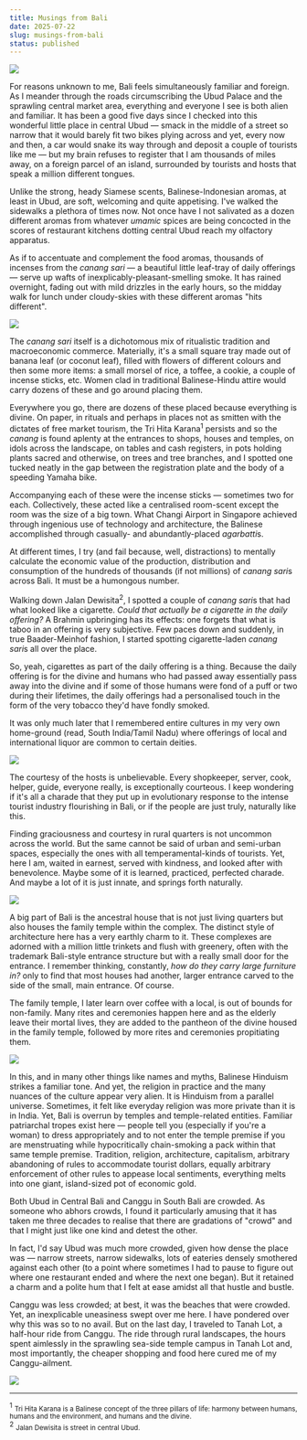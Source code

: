 ```yaml
---
title: Musings from Bali
date: 2025-07-22
slug: musings-from-bali
status: published
---
```


![](./images/bali/1.jpg)

For reasons unknown to me, Bali feels simultaneously familiar and foreign. As I meander through the roads circumscribing the Ubud Palace and the sprawling central market area, everything and everyone I see is both alien and familiar. It has been a good five days since I checked into this wonderful little place in central Ubud — smack in the middle of a street so narrow that it would barely fit two bikes plying across and yet, every now and then, a car would snake its way through and deposit a couple of tourists like me  — but my brain refuses to register that I am thousands of miles away, on a foreign parcel of an island, surrounded by tourists and hosts that speak a million different tongues.

<div class="separator"></div>

Unlike the strong, heady Siamese scents, Balinese-Indonesian aromas, at least in Ubud, are soft, welcoming and quite appetising. I've walked the sidewalks a plethora of times now. Not once have I not salivated as a dozen different aromas from whatever *umamic* spices are being concocted in the scores of restaurant kitchens dotting central Ubud reach my olfactory apparatus.

As if to accentuate and complement the food aromas, thousands of incenses from the *canang sari* — a beautiful little leaf-tray of daily offerings — serve up wafts of inexplicably-pleasant-smelling smoke. It has rained overnight, fading out with mild drizzles in the early hours, so the midday walk for lunch under cloudy-skies with these different aromas "hits different".

![](./images/bali/2.JPG)

The *canang sari* itself is a dichotomous mix of ritualistic tradition and macroeconomic commerce. Materially, it's a small square tray made out of banana leaf (or coconut leaf), filled with flowers of different colours and then some more items: a small morsel of rice, a toffee, a cookie, a couple of incense sticks, etc. Women clad in traditional Balinese-Hindu attire would carry dozens of these and go around placing them.

Everywhere you go, there are dozens of these placed because everything is divine. On paper, in rituals and perhaps in places not as smitten with the dictates of free market tourism, the Tri Hita Karana<sup>1</sup> persists and so the *canang* is found aplenty at the entrances to shops, houses and temples, on idols across the landscape, on tables and cash registers, in pots holding plants sacred and otherwise, on trees and tree branches, and I spotted one tucked neatly in the gap between the registration plate and the body of a speeding Yamaha bike.

Accompanying each of these were the incense sticks — sometimes two for each. Collectively, these acted like a centralised room-scent except the room was the size of a big town. What Changi Airport in Singapore achieved through ingenious use of technology and architecture, the Balinese accomplished through casually- and abundantly-placed *agarbatti*s.

At different times, I try (and fail because, well, distractions) to mentally calculate the economic value of the production, distribution and consumption of the hundreds of thousands (if not millions) of *canang sari*s across Bali. It must be a humongous number.

<div class="separator"></div>

Walking down Jalan Dewisita<sup>2</sup>, I spotted a couple of *canang sari*s that had what looked like a cigarette. *Could that actually be a cigarette in the daily offering?* A Brahmin upbringing has its effects: one forgets that what is taboo in an offering is very subjective. Few paces down and suddenly, in true Baader-Meinhof fashion, I started spotting cigarette-laden *canang sari*s all over the place. 

So, yeah, cigarettes as part of the daily offering is a thing. Because the daily offering is for the divine and humans who had passed away essentially pass away into the divine and if some of those humans were fond of a puff or two during their lifetimes, the daily offerings had a personalised touch in the form of the very tobacco they'd have fondly smoked.

It was only much later that I remembered entire cultures in my very own home-ground (read, South India/Tamil Nadu) where offerings of local and international liquor are common to certain deities.

<div class="separator"></div>

![](./images/bali/3.jpg)

The courtesy of the hosts is unbelievable. Every shopkeeper, server, cook, helper, guide, everyone really, is exceptionally courteous. I keep wondering if it's all a charade that they put up in evolutionary response to the intense tourist industry flourishing in Bali, or if the people are just truly, naturally like this.

Finding graciousness and courtesy in rural quarters is not uncommon across the world. But the same cannot be said of urban and semi-urban spaces, especially the ones with all temperamental-kinds of tourists. Yet, here I am, waited in earnest, served with kindness, and looked after with benevolence. Maybe some of it is learned, practiced, perfected charade. And maybe a lot of it is just innate, and springs forth naturally.

<div class="separator"></div>

![](./images/bali/4.jpg)

A big part of Bali is the ancestral house that is not just living quarters but also houses the family temple within the complex. The distinct style of architecture here has a very earthly charm to it. These complexes are adorned with a million little trinkets and flush with greenery, often with the trademark Bali-style entrance structure but with a really small door for the entrance. I remember thinking, constantly, *how do they carry large furniture in?*  only to find that most houses had another, larger entrance carved to the side of the small, main entrance. Of course.

The family temple, I later learn over coffee with a local, is out of bounds for non-family. Many rites and ceremonies happen here and as the elderly leave their mortal lives, they are added to the pantheon of the divine housed in the family temple, followed by more rites and ceremonies propitiating them.

![](./images/bali/5.JPG)

In this, and in many other things like names and myths, Balinese Hinduism strikes a familiar tone. And yet, the religion in practice and the many nuances of the culture appear very alien. It is Hinduism from a parallel universe. Sometimes, it felt like everyday religion was more private than it is in India. Yet, Bali is overrun by temples and temple-related entities. Familiar patriarchal tropes exist here — people tell you (especially if you're a woman) to dress appropriately and to not enter the temple premise if you are menstruating while hypocritically chain-smoking a pack within that same temple premise. Tradition, religion, architecture, capitalism, arbitrary abandoning of rules to accommodate tourist dollars, equally arbitrary enforcement of other rules to appease local sentiments, everything melts into one giant, island-sized pot of economic gold.

<div class="separator"></div>

Both Ubud in Central Bali and Canggu in South Bali are crowded. As someone who abhors crowds, I found it particularly amusing that it has taken me three decades to realise that there are gradations of "crowd" and that I might just like one kind and detest the other. 

In fact, I'd say Ubud was much more crowded, given how dense the place was — narrow streets, narrow sidewalks, lots of eateries densely smothered against each other (to a point where sometimes I had to pause to figure out where one restaurant ended and where the next one began). But it retained a charm and a polite hum that I felt at ease amidst all that hustle and bustle.

Canggu was less crowded; at best, it was the beaches that were crowded. Yet, an inexplicable uneasiness swept over me here. I have pondered over why this was so to no avail. But on the last day, I traveled to Tanah Lot, a half-hour ride from Canggu. The ride through rural landscapes, the hours spent aimlessly in the sprawling sea-side temple campus in Tanah Lot and, most importantly, the cheaper shopping and food here cured me of my Canggu-ailment.

![](./images/bali/6.jpg)

---

<sup>1</sup> <small>Tri Hita Karana is a Balinese concept of the three pillars of life: harmony between humans, humans and the environment, and humans and the divine.</small>  
<sup>2</sup> <small>Jalan Dewisita is street in central Ubud.</small>
